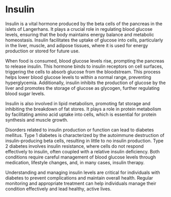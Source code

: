 <!--
source: GPT-4o: insulin (as paragraphs) (less than 220 words)
tags: hormones
-->

# Insulin

Insulin is a vital hormone produced by the beta cells of the pancreas in the islets of Langerhans. It plays a crucial role in regulating blood glucose levels, ensuring that the body maintains energy balance and metabolic homeostasis. Insulin facilitates the uptake of glucose into cells, particularly in the liver, muscle, and adipose tissues, where it is used for energy production or stored for future use.

When food is consumed, blood glucose levels rise, prompting the pancreas to release insulin. This hormone binds to insulin receptors on cell surfaces, triggering the cells to absorb glucose from the bloodstream. This process helps lower blood glucose levels to within a normal range, preventing hyperglycemia. Additionally, insulin inhibits the production of glucose by the liver and promotes the storage of glucose as glycogen, further regulating blood sugar levels.

Insulin is also involved in lipid metabolism, promoting fat storage and inhibiting the breakdown of fat stores. It plays a role in protein metabolism by facilitating amino acid uptake into cells, which is essential for protein synthesis and muscle growth.

Disorders related to insulin production or function can lead to diabetes mellitus. Type 1 diabetes is characterized by the autoimmune destruction of insulin-producing beta cells, resulting in little to no insulin production. Type 2 diabetes involves insulin resistance, where cells do not respond effectively to insulin, often coupled with a relative insulin deficiency. Both conditions require careful management of blood glucose levels through medication, lifestyle changes, and, in many cases, insulin therapy.

Understanding and managing insulin levels are critical for individuals with diabetes to prevent complications and maintain overall health. Regular monitoring and appropriate treatment can help individuals manage their condition effectively and lead healthy, active lives.
